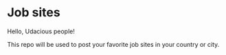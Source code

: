 # Job sites
Hello, Udacious people!

This repo will be used to post your favorite job sites in your country or city.